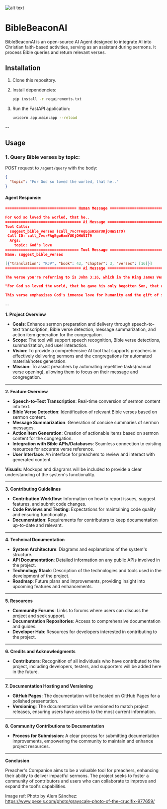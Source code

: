 ![alt text](portrait-plus-size-male-social-media-influencer.jpg)

# BibleBeaconAI
BibleBeaconAI is an open-source AI Agent designed to integrate AI into Christian faith-based activities, serving as an assistant during sermons. It process Bible queries and return relevant verses.

## Installation

1. Clone this repository.
2. Install dependencies:

    ```bash
    pip install -r requirements.txt
    ```

3. Run the FastAPI application:

    ```bash
    uvicorn app.main:app --reload
    ```

--

## Usage

### 1. Query Bible verses by topic:

POST request to `/agent/query` with the body:

```json
{
  "topic": "For God so loved the worled, that he.."
}
```
#### Agent Response:
```json
================================ Human Message =================================

For God so loved the worled, that he..
================================== Ai Message ==================================
Tool Calls:
  suggest_bible_verses (call_7vcrFAgEguHxmYUKjOHW5IT9)
 Call ID: call_7vcrFAgEguHxmYUKjOHW5IT9
  Args:
    topic: God's love
================================= Tool Message =================================
Name: suggest_bible_verses

[{"translation": "KJV", "book": 43, "chapter": 3, "verses": [16]}]
================================== Ai Message ==================================

The verse you're referring to is John 3:16, which in the King James Version (KJV) is:

"For God so loved the world, that he gave his only begotten Son, that whosoever believeth in him should not perish, but have everlasting life." 

This verse emphasizes God's immense love for humanity and the gift of salvation through Jesus Christ.

```
--

**1. Project Overview**

- **Goals**: Enhance sermon preparation and delivery through speech-to-text transcription, Bible verse detection, message summarization, and action item generation for the congregation.
- **Scope**: The tool will support speech recognition, Bible verse detections, summarization, and user interaction.
- **Vision**: To provide a comprehensive AI tool that supports preachers in effectively delivering sermons and the congregations for automated material/notes generation.
- **Mission**: To assist preachers by automating repetitive tasks(manual verse opening), allowing them to focus on their message and congregation.

---

**2. Feature Overview**

- **Speech-to-Text Transcription**: Real-time conversion of sermon content into text.
- **Bible Verse Detection**: Identification of relevant Bible verses based on sermon content.
- **Message Summarization**: Generation of concise summaries of sermon messages.
- **Action Item Generation**: Creation of actionable items based on sermon content for the congregation.
- **Integration with Bible APIs/Databases**: Seamless connection to existing resources for accurate verse reference.
- **User Interface**: An interface for preachers to review and interact with generated content.

**Visuals**: Mockups and diagrams will be included to provide a clear understanding of the system's functionality.

---

**3. Contributing Guidelines**

- **Contribution Workflow**: Information on how to report issues, suggest features, and submit code changes.
- **Code Reviews and Testing**: Expectations for maintaining code quality and ensuring functionality.
- **Documentation**: Requirements for contributors to keep documentation up-to-date and relevant.

---

**4. Technical Documentation**

- **System Architecture**: Diagrams and explanations of the system's structure.
- **API Documentation**: Detailed information on any public APIs involved in the project.
- **Technology Stack**: Description of the technologies and tools used in the development of the project.
- **Roadmap**: Future plans and improvements, providing insight into upcoming features and enhancements.

---

**5. Resources**

- **Community Forums**: Links to forums where users can discuss the project and seek support.
- **Documentation Repositories**: Access to comprehensive documentation and guides.
- **Developer Hub**: Resources for developers interested in contributing to the project.

---

**6. Credits and Acknowledgments**

- **Contributors**: Recognition of all individuals who have contributed to the project, including developers, testers, and supporters will be added here in the future.

---

**7. Documentation Hosting and Versioning**

- **GitHub Pages**: The documentation will be hosted on GitHub Pages for a polished presentation.
- **Versioning**: The documentation will be versioned to match project releases, ensuring users have access to the most current information.

---

**8. Community Contributions to Documentation**

- **Process for Submission**: A clear process for submitting documentation improvements, empowering the community to maintain and enhance project resources.

---

**Conclusion**

Preacher's Companion aims to be a valuable tool for preachers, enhancing their ability to deliver impactful sermons. The project seeks to foster a community of contributors and users who can collaborate to improve and expand the tool's capabilities.


Image ref:
Photo by Alem Sánchez: https://www.pexels.com/photo/grayscale-photo-of-the-crucifix-977659/